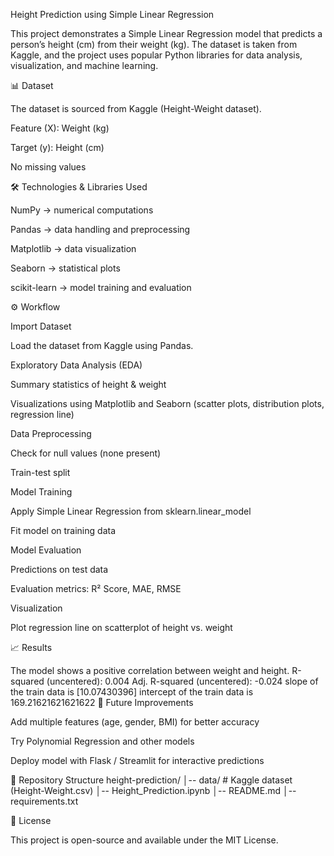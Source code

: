 Height Prediction using Simple Linear Regression

This project demonstrates a Simple Linear Regression model that predicts a person’s height (cm) from their weight (kg). The dataset is taken from Kaggle, and the project uses popular Python libraries for data analysis, visualization, and machine learning.

📊 Dataset

The dataset is sourced from Kaggle (Height-Weight dataset).

Feature (X): Weight (kg)

Target (y): Height (cm)

No missing values

🛠️ Technologies & Libraries Used

NumPy → numerical computations

Pandas → data handling and preprocessing

Matplotlib → data visualization

Seaborn → statistical plots

scikit-learn → model training and evaluation

⚙️ Workflow

Import Dataset

Load the dataset from Kaggle using Pandas.

Exploratory Data Analysis (EDA)

Summary statistics of height & weight

Visualizations using Matplotlib and Seaborn (scatter plots, distribution plots, regression line)

Data Preprocessing

Check for null values (none present)

Train-test split

Model Training

Apply Simple Linear Regression from sklearn.linear_model

Fit model on training data

Model Evaluation

Predictions on test data

Evaluation metrics: R² Score, MAE, RMSE

Visualization

Plot regression line on scatterplot of height vs. weight

📈 Results

The model shows a positive correlation between weight and height.
R-squared (uncentered):                   0.004
Adj. R-squared (uncentered):             -0.024
slope of the train data is  [10.07430396]
intercept of the train data is  169.21621621621622
📌 Future Improvements

Add multiple features (age, gender, BMI) for better accuracy

Try Polynomial Regression and other models

Deploy model with Flask / Streamlit for interactive predictions

📂 Repository Structure
height-prediction/
│-- data/                 # Kaggle dataset (Height-Weight.csv)
│-- Height_Prediction.ipynb
│-- README.md
│-- requirements.txt

📜 License

This project is open-source and available under the MIT License.
